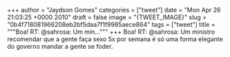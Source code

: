 
+++
author = "Jaydson Gomes"
categories = ["tweet"]
date = "Mon Apr 26 21:03:25 +0000 2010"
draft = false
image = "{TWEET_IMAGE}"
slug = "0b4f718081966208eb2bf5daa7f1f9985aece864"
tags = ["tweet"]
title = """Boa! RT: @sahrosa: Um min..."""
+++
Boa! RT: @sahrosa: Um ministro recomendar que a gente faça sexo 5x por semana é só uma forma elegante do governo mandar a gente se foder.
